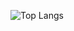 ![Top Langs](https://github-readme-stats.vercel.app/api/top-langs/?username=icebanana0&layout=compact)
